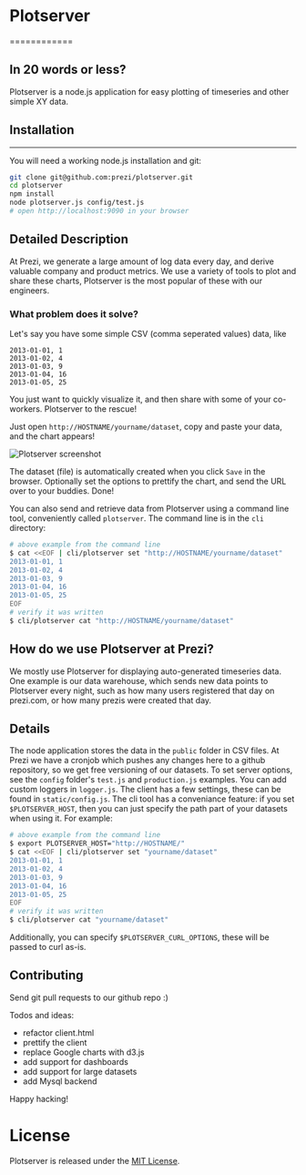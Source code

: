 # Plotserver
============

## In 20 words or less?

Plotserver is a node.js application for easy plotting of timeseries and other simple XY data.

## Installation
---

You will need a working node.js installation and git:

```bash
git clone git@github.com:prezi/plotserver.git
cd plotserver
npm install
node plotserver.js config/test.js
# open http://localhost:9090 in your browser
```

## Detailed Description

At Prezi, we generate a large amount of log data every day, and derive valuable company and product metrics.
We use a variety of tools to plot and share these charts, Plotserver is the most popular of these with our engineers.

### What problem does it solve?

Let's say you have some simple CSV (comma seperated values) data, like

    2013-01-01, 1
    2013-01-02, 4
    2013-01-03, 9
    2013-01-04, 16
    2013-01-05, 25

You just want to quickly visualize it, and then share with some of your co-workers. Plotserver to the rescue!

Just open `http://HOSTNAME/yourname/dataset`, copy and paste your data, and the chart appears!

![Plotserver screenshot](https://github.com/prezi/plotserver/img/screenshot.png)

The dataset (file) is automatically created when you click `Save` in the browser.
Optionally set the options to prettify the chart, and send the URL over to your buddies.
Done!

You can also send and retrieve data from Plotserver using a command line tool, conveniently called `plotserver`.
The command line is in the `cli` directory:

```bash
# above example from the command line
$ cat <<EOF | cli/plotserver set "http://HOSTNAME/yourname/dataset"
2013-01-01, 1
2013-01-02, 4
2013-01-03, 9
2013-01-04, 16
2013-01-05, 25
EOF
# verify it was written
$ cli/plotserver cat "http://HOSTNAME/yourname/dataset"
```

## How do we use Plotserver at Prezi?

We mostly use Plotserver for displaying auto-generated timeseries data.
One example is our data warehouse, which sends new data points to Plotserver every night, such as how many users registered that day on prezi.com, or how many prezis were created that day.

## Details

The node application stores the data in the `public` folder in CSV files. At Prezi we have a cronjob which pushes any changes here to a github repository, so we get free versioning of our datasets.
To set server options, see the `config` folder's `test.js` and `production.js` examples. You can add custom loggers in `logger.js`.
The client has a few settings, these can be found in `static/config.js`.
The cli tool has a conveniance feature: if you set `$PLOTSERVER_HOST`, then you can just specify the path part of your datasets when using it. For example:

```bash
# above example from the command line
$ export PLOTSERVER_HOST="http://HOSTNAME/"
$ cat <<EOF | cli/plotserver set "yourname/dataset"
2013-01-01, 1
2013-01-02, 4
2013-01-03, 9
2013-01-04, 16
2013-01-05, 25
EOF
# verify it was written
$ cli/plotserver cat "yourname/dataset"
```

Additionally, you can specify `$PLOTSERVER_CURL_OPTIONS`, these will be passed to curl as-is.

## Contributing

Send git pull requests to our github repo :)

Todos and ideas:
- refactor client.html
- prettify the client
- replace Google charts with d3.js
- add support for dashboards
- add support for large datasets
- add Mysql backend

Happy hacking!

# License

Plotserver is released under the [MIT License](http://opensource.org/licenses/MIT).
